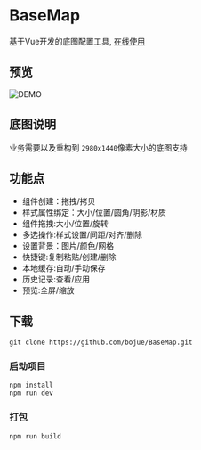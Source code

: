 # BaseMap

基于Vue开发的底图配置工具, [在线使用](https://bojue.github.io/BaseMap)

## 预览

![DEMO](https://github.com/bojue/BaseMap/blob/master/src/assets/demo.png)

## 底图说明

业务需要以及重构到 `2980x1440`像素大小的底图支持

## 功能点

- 组件创建：拖拽/拷贝
- 样式属性绑定：大小/位置/圆角/阴影/材质
- 组件拖拽:大小/位置/旋转
- 多选操作:样式设置/间距/对齐/删除
- 设置背景：图片/颜色/网格
- 快捷键:复制粘贴/创建/删除
- 本地缓存:自动/手动保存
- 历史记录:查看/应用
- 预览:全屏/缩放

## 下载
```
git clone https://github.com/bojue/BaseMap.git
```

### 启动项目
```
npm install
npm run dev 
```

### 打包
```
npm run build
```
